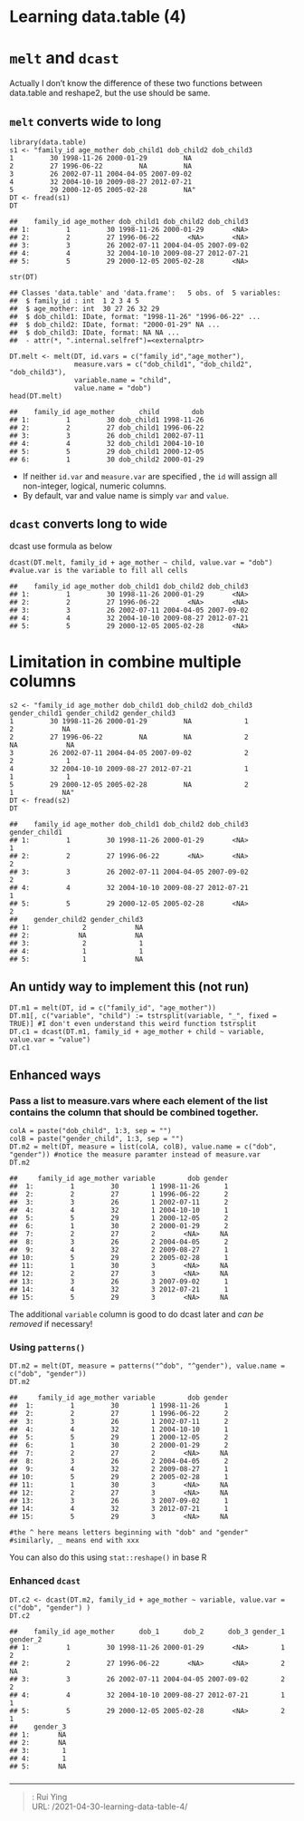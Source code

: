 # Learning data.table (4)




<div id="melt-and-dcast" class="section level1">
<h1><code>melt</code> and <code>dcast</code></h1>
<p>Actually I don’t know the difference of these two functions between data.table and reshape2, but the use should be same.</p>
<div id="melt-converts-wide-to-long" class="section level2">
<h2><code>melt</code> converts wide to long</h2>
<pre class="r"><code>library(data.table)
s1 &lt;- &quot;family_id age_mother dob_child1 dob_child2 dob_child3
1         30 1998-11-26 2000-01-29         NA
2         27 1996-06-22         NA         NA
3         26 2002-07-11 2004-04-05 2007-09-02
4         32 2004-10-10 2009-08-27 2012-07-21
5         29 2000-12-05 2005-02-28         NA&quot;
DT &lt;- fread(s1)
DT</code></pre>
<pre><code>##    family_id age_mother dob_child1 dob_child2 dob_child3
## 1:         1         30 1998-11-26 2000-01-29       &lt;NA&gt;
## 2:         2         27 1996-06-22       &lt;NA&gt;       &lt;NA&gt;
## 3:         3         26 2002-07-11 2004-04-05 2007-09-02
## 4:         4         32 2004-10-10 2009-08-27 2012-07-21
## 5:         5         29 2000-12-05 2005-02-28       &lt;NA&gt;</code></pre>
<pre class="r"><code>str(DT)</code></pre>
<pre><code>## Classes &#39;data.table&#39; and &#39;data.frame&#39;:   5 obs. of  5 variables:
##  $ family_id : int  1 2 3 4 5
##  $ age_mother: int  30 27 26 32 29
##  $ dob_child1: IDate, format: &quot;1998-11-26&quot; &quot;1996-06-22&quot; ...
##  $ dob_child2: IDate, format: &quot;2000-01-29&quot; NA ...
##  $ dob_child3: IDate, format: NA NA ...
##  - attr(*, &quot;.internal.selfref&quot;)=&lt;externalptr&gt;</code></pre>
<pre class="r"><code>DT.melt &lt;- melt(DT, id.vars = c(&quot;family_id&quot;,&quot;age_mother&quot;),
                measure.vars = c(&quot;dob_child1&quot;, &quot;dob_child2&quot;, &quot;dob_child3&quot;),
                variable.name = &quot;child&quot;,
                value.name = &quot;dob&quot;)
head(DT.melt)</code></pre>
<pre><code>##    family_id age_mother      child        dob
## 1:         1         30 dob_child1 1998-11-26
## 2:         2         27 dob_child1 1996-06-22
## 3:         3         26 dob_child1 2002-07-11
## 4:         4         32 dob_child1 2004-10-10
## 5:         5         29 dob_child1 2000-12-05
## 6:         1         30 dob_child2 2000-01-29</code></pre>
<ul>
<li>If neither <code>id.var</code> and <code>measure.var</code> are specified , the <code>id</code> will assign all non-integer, logical, numeric columns.</li>
<li>By default, var and value name is simply <code>var</code> and <code>value</code>.</li>
</ul>
</div>
<div id="dcast-converts-long-to-wide" class="section level2">
<h2><code>dcast</code> converts long to wide</h2>
<p>dcast use formula as below</p>
<pre class="r"><code>dcast(DT.melt, family_id + age_mother ~ child, value.var = &quot;dob&quot;) #value.var is the variable to fill all cells</code></pre>
<pre><code>##    family_id age_mother dob_child1 dob_child2 dob_child3
## 1:         1         30 1998-11-26 2000-01-29       &lt;NA&gt;
## 2:         2         27 1996-06-22       &lt;NA&gt;       &lt;NA&gt;
## 3:         3         26 2002-07-11 2004-04-05 2007-09-02
## 4:         4         32 2004-10-10 2009-08-27 2012-07-21
## 5:         5         29 2000-12-05 2005-02-28       &lt;NA&gt;</code></pre>
</div>
</div>
<div id="limitation-in-combine-multiple-columns" class="section level1">
<h1>Limitation in combine multiple columns</h1>
<pre class="r"><code>s2 &lt;- &quot;family_id age_mother dob_child1 dob_child2 dob_child3 gender_child1 gender_child2 gender_child3
1         30 1998-11-26 2000-01-29         NA             1             2            NA
2         27 1996-06-22         NA         NA             2            NA            NA
3         26 2002-07-11 2004-04-05 2007-09-02             2             2             1
4         32 2004-10-10 2009-08-27 2012-07-21             1             1             1
5         29 2000-12-05 2005-02-28         NA             2             1            NA&quot;
DT &lt;- fread(s2)
DT</code></pre>
<pre><code>##    family_id age_mother dob_child1 dob_child2 dob_child3 gender_child1
## 1:         1         30 1998-11-26 2000-01-29       &lt;NA&gt;             1
## 2:         2         27 1996-06-22       &lt;NA&gt;       &lt;NA&gt;             2
## 3:         3         26 2002-07-11 2004-04-05 2007-09-02             2
## 4:         4         32 2004-10-10 2009-08-27 2012-07-21             1
## 5:         5         29 2000-12-05 2005-02-28       &lt;NA&gt;             2
##    gender_child2 gender_child3
## 1:             2            NA
## 2:            NA            NA
## 3:             2             1
## 4:             1             1
## 5:             1            NA</code></pre>
<div id="an-untidy-way-to-implement-this-not-run" class="section level2">
<h2>An untidy way to implement this (not run)</h2>
<pre class="r"><code>DT.m1 = melt(DT, id = c(&quot;family_id&quot;, &quot;age_mother&quot;))
DT.m1[, c(&quot;variable&quot;, &quot;child&quot;) := tstrsplit(variable, &quot;_&quot;, fixed = TRUE)] #I don&#39;t even understand this weird function tstrsplit
DT.c1 = dcast(DT.m1, family_id + age_mother + child ~ variable, value.var = &quot;value&quot;)
DT.c1</code></pre>
</div>
<div id="enhanced-ways" class="section level2">
<h2>Enhanced ways</h2>
<div id="pass-a-list-to-measure.vars-where-each-element-of-the-list-contains-the-column-that-should-be-combined-together." class="section level3">
<h3>Pass a list to measure.vars where each element of the list contains the column that should be combined together.</h3>
<pre class="r"><code>colA = paste(&quot;dob_child&quot;, 1:3, sep = &quot;&quot;)
colB = paste(&quot;gender_child&quot;, 1:3, sep = &quot;&quot;)
DT.m2 = melt(DT, measure = list(colA, colB), value.name = c(&quot;dob&quot;, &quot;gender&quot;)) #notice the measure paramter instead of measure.var
DT.m2</code></pre>
<pre><code>##     family_id age_mother variable        dob gender
##  1:         1         30        1 1998-11-26      1
##  2:         2         27        1 1996-06-22      2
##  3:         3         26        1 2002-07-11      2
##  4:         4         32        1 2004-10-10      1
##  5:         5         29        1 2000-12-05      2
##  6:         1         30        2 2000-01-29      2
##  7:         2         27        2       &lt;NA&gt;     NA
##  8:         3         26        2 2004-04-05      2
##  9:         4         32        2 2009-08-27      1
## 10:         5         29        2 2005-02-28      1
## 11:         1         30        3       &lt;NA&gt;     NA
## 12:         2         27        3       &lt;NA&gt;     NA
## 13:         3         26        3 2007-09-02      1
## 14:         4         32        3 2012-07-21      1
## 15:         5         29        3       &lt;NA&gt;     NA</code></pre>
<p>The additional <code>variable</code> column is good to do dcast later and <em>can be removed</em> if necessary!</p>
</div>
<div id="using-patterns" class="section level3">
<h3>Using <code>patterns()</code></h3>
<pre class="r"><code>DT.m2 = melt(DT, measure = patterns(&quot;^dob&quot;, &quot;^gender&quot;), value.name = c(&quot;dob&quot;, &quot;gender&quot;))
DT.m2</code></pre>
<pre><code>##     family_id age_mother variable        dob gender
##  1:         1         30        1 1998-11-26      1
##  2:         2         27        1 1996-06-22      2
##  3:         3         26        1 2002-07-11      2
##  4:         4         32        1 2004-10-10      1
##  5:         5         29        1 2000-12-05      2
##  6:         1         30        2 2000-01-29      2
##  7:         2         27        2       &lt;NA&gt;     NA
##  8:         3         26        2 2004-04-05      2
##  9:         4         32        2 2009-08-27      1
## 10:         5         29        2 2005-02-28      1
## 11:         1         30        3       &lt;NA&gt;     NA
## 12:         2         27        3       &lt;NA&gt;     NA
## 13:         3         26        3 2007-09-02      1
## 14:         4         32        3 2012-07-21      1
## 15:         5         29        3       &lt;NA&gt;     NA</code></pre>
<pre class="r"><code>#the ^ here means letters beginning with &quot;dob&quot; and &quot;gender&quot;
#similarly, _ means end with xxx</code></pre>
<p>You can also do this using <code>stat::reshape()</code> in base R</p>
</div>
<div id="enhanced-dcast" class="section level3">
<h3>Enhanced <code>dcast</code></h3>
<pre class="r"><code>DT.c2 &lt;- dcast(DT.m2, family_id + age_mother ~ variable, value.var = c(&quot;dob&quot;, &quot;gender&quot;) )
DT.c2</code></pre>
<pre><code>##    family_id age_mother      dob_1      dob_2      dob_3 gender_1 gender_2
## 1:         1         30 1998-11-26 2000-01-29       &lt;NA&gt;        1        2
## 2:         2         27 1996-06-22       &lt;NA&gt;       &lt;NA&gt;        2       NA
## 3:         3         26 2002-07-11 2004-04-05 2007-09-02        2        2
## 4:         4         32 2004-10-10 2009-08-27 2012-07-21        1        1
## 5:         5         29 2000-12-05 2005-02-28       &lt;NA&gt;        2        1
##    gender_3
## 1:       NA
## 2:       NA
## 3:        1
## 4:        1
## 5:       NA</code></pre>
</div>
<div id="section" class="section level3">
<h3></h3>
</div>
</div>
</div>


---

> : Rui Ying  
> URL: /2021-04-30-learning-data-table-4/  

